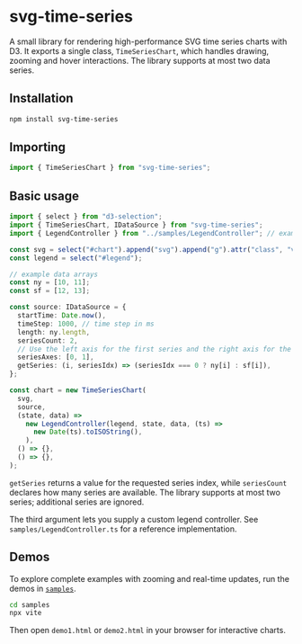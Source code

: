 # svg-time-series

A small library for rendering high-performance SVG time series charts with D3. It exports a single class, `TimeSeriesChart`, which handles drawing, zooming and hover interactions. The library supports at most two data series.

## Installation

```sh
npm install svg-time-series
```

## Importing

```ts
import { TimeSeriesChart } from "svg-time-series";
```

## Basic usage

```ts
import { select } from "d3-selection";
import { TimeSeriesChart, IDataSource } from "svg-time-series";
import { LegendController } from "../samples/LegendController"; // example

const svg = select("#chart").append("svg").append("g").attr("class", "view");
const legend = select("#legend");

// example data arrays
const ny = [10, 11];
const sf = [12, 13];

const source: IDataSource = {
  startTime: Date.now(),
  timeStep: 1000, // time step in ms
  length: ny.length,
  seriesCount: 2,
  // Use the left axis for the first series and the right axis for the second
  seriesAxes: [0, 1],
  getSeries: (i, seriesIdx) => (seriesIdx === 0 ? ny[i] : sf[i]),
};

const chart = new TimeSeriesChart(
  svg,
  source,
  (state, data) =>
    new LegendController(legend, state, data, (ts) =>
      new Date(ts).toISOString(),
    ),
  () => {},
  () => {},
);
```

`getSeries` returns a value for the requested series index, while `seriesCount`
declares how many series are available. The library supports at most two series;
additional series are ignored.

The third argument lets you supply a custom legend controller. See
`samples/LegendController.ts` for a reference implementation.

## Demos

To explore complete examples with zooming and real-time updates, run the demos in [`samples`](../samples).

```sh
cd samples
npx vite
```

Then open `demo1.html` or `demo2.html` in your browser for interactive charts.
